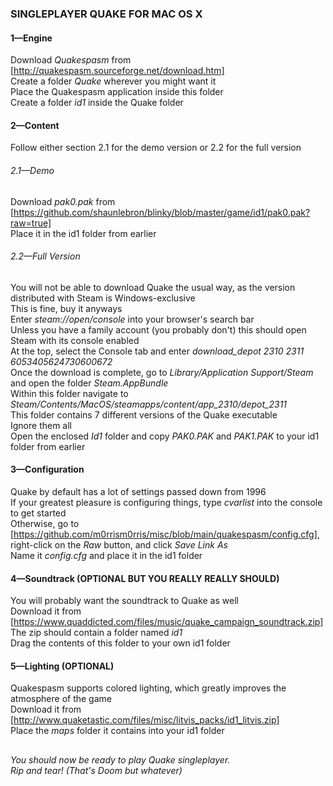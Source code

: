 ### SINGLEPLAYER QUAKE FOR MAC OS X
#### 1—Engine
Download *Quakespasm* from [http://quakespasm.sourceforge.net/download.htm]  
Create a folder *Quake* wherever you might want it  
Place the Quakespasm application inside this folder  
Create a folder *id1* inside the Quake folder  

#### 2—Content
Follow either section 2.1 for the demo version or 2.2 for the full version  

###### 2.1—Demo
Download *pak0.pak* from [https://github.com/shaunlebron/blinky/blob/master/game/id1/pak0.pak?raw=true]  
Place it in the id1 folder from earlier  

###### 2.2—Full Version
You will not be able to download Quake the usual way, as the version distributed with Steam is Windows-exclusive  
This is fine, buy it anyways  
Enter *steam://open/console* into your browser's search bar  
Unless you have a family account (you probably don't) this should open Steam with its console enabled  
At the top, select the Console tab and enter *download_depot 2310 2311 6053405624730600672*  
Once the download is complete, go to *Library/Application Support/Steam* and open the folder *Steam.AppBundle*  
Within this folder navigate to *Steam/Contents/MacOS/steamapps/content/app_2310/depot_2311*  
This folder contains 7 different versions of the Quake executable  
Ignore them all  
Open the enclosed *Id1* folder and copy *PAK0.PAK* and *PAK1.PAK* to your id1 folder from earlier  

#### 3—Configuration
Quake by default has a lot of settings passed down from 1996  
If your greatest pleasure is configuring things, type *cvarlist* into the console to get started  
Otherwise, go to [https://github.com/m0rrism0rris/misc/blob/main/quakespasm/config.cfg], right-click on the *Raw* button, and click *Save Link As*  
Name it *config.cfg* and place it in the id1 folder  


#### 4—Soundtrack (OPTIONAL BUT YOU REALLY REALLY SHOULD)
You will probably want the soundtrack to Quake as well  
Download it from [https://www.quaddicted.com/files/music/quake_campaign_soundtrack.zip]  
The zip should contain a folder named *id1*  
Drag the contents of this folder to your own id1 folder  



#### 5—Lighting (OPTIONAL)
Quakespasm supports colored lighting, which greatly improves the atmosphere of the game  
Download it from [http://www.quaketastic.com/files/misc/litvis_packs/id1_litvis.zip]  
Place the *maps* folder it contains into your id1 folder  

##

*You should now be ready to play Quake singleplayer.  
Rip and tear! (That's Doom but whatever)*
